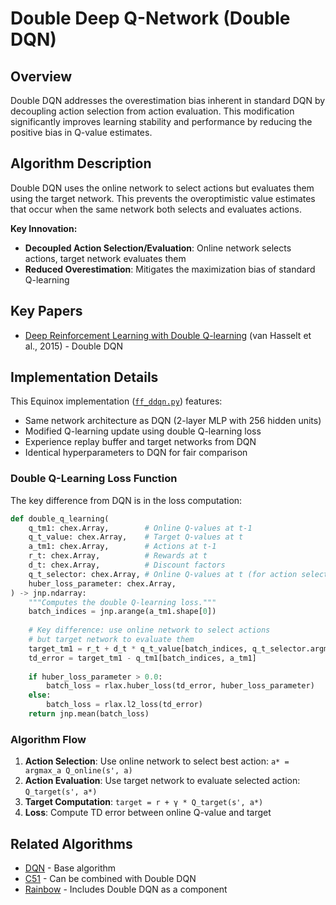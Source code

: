 # Double Deep Q-Network (Double DQN)

## Overview

Double DQN addresses the overestimation bias inherent in standard DQN by decoupling action selection from action evaluation. This modification significantly improves learning stability and performance by reducing the positive bias in Q-value estimates.

## Algorithm Description

Double DQN uses the online network to select actions but evaluates them using the target network. This prevents the overoptimistic value estimates that occur when the same network both selects and evaluates actions.

**Key Innovation:**
- **Decoupled Action Selection/Evaluation**: Online network selects actions, target network evaluates them
- **Reduced Overestimation**: Mitigates the maximization bias of standard Q-learning

## Key Papers

- [Deep Reinforcement Learning with Double Q-learning](https://arxiv.org/abs/1509.06461) (van Hasselt et al., 2015) - Double DQN

## Implementation Details

This Equinox implementation ([`ff_ddqn.py`](../../../zenoqx/systems/q_learning/ff_ddqn.py)) features:
- Same network architecture as DQN (2-layer MLP with 256 hidden units)
- Modified Q-learning update using double Q-learning loss
- Experience replay buffer and target networks from DQN
- Identical hyperparameters to DQN for fair comparison

### Double Q-Learning Loss Function

The key difference from DQN is in the loss computation:

```python
def double_q_learning(
    q_tm1: chex.Array,        # Online Q-values at t-1
    q_t_value: chex.Array,    # Target Q-values at t
    a_tm1: chex.Array,        # Actions at t-1
    r_t: chex.Array,          # Rewards at t
    d_t: chex.Array,          # Discount factors
    q_t_selector: chex.Array, # Online Q-values at t (for action selection)
    huber_loss_parameter: chex.Array,
) -> jnp.ndarray:
    """Computes the double Q-learning loss."""
    batch_indices = jnp.arange(a_tm1.shape[0])
    
    # Key difference: use online network to select actions
    # but target network to evaluate them
    target_tm1 = r_t + d_t * q_t_value[batch_indices, q_t_selector.argmax(-1)]
    td_error = target_tm1 - q_tm1[batch_indices, a_tm1]
    
    if huber_loss_parameter > 0.0:
        batch_loss = rlax.huber_loss(td_error, huber_loss_parameter)
    else:
        batch_loss = rlax.l2_loss(td_error)
    return jnp.mean(batch_loss)
```

### Algorithm Flow

1. **Action Selection**: Use online network to select best action: `a* = argmax_a Q_online(s', a)`
2. **Action Evaluation**: Use target network to evaluate selected action: `Q_target(s', a*)`
3. **Target Computation**: `target = r + γ * Q_target(s', a*)`
4. **Loss**: Compute TD error between online Q-value and target

## Related Algorithms

- [DQN](dqn.md) - Base algorithm
- [C51](c51.md) - Can be combined with Double DQN
- [Rainbow](rainbow.md) - Includes Double DQN as a component
